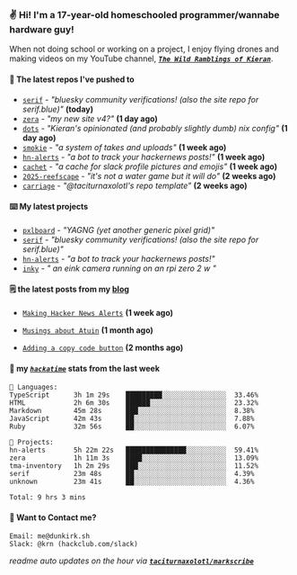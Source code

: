 ### ✌️ Hi! I'm a 17-year-old homeschooled programmer/wannabe hardware guy!

When not doing school or working on a project, I enjoy flying drones and making videos on my YouTube channel, [**_`The Wild Ramblings of Kieran`_**](https://youtube.com/@kieran.rambles).

#### 👷 The latest repos I've pushed to

- [`serif`](https://github.com/taciturnaxolotl/serif) - _"bluesky community verifications! (also the site repo for serif.blue)"_ **(today)**
- [`zera`](https://github.com/taciturnaxolotl/zera) - _"my new site v4?"_ **(1 day ago)**
- [`dots`](https://github.com/taciturnaxolotl/dots) - _"Kieran's opinionated (and probably slightly dumb) nix config"_ **(1 day ago)**
- [`smokie`](https://github.com/taciturnaxolotl/smokie) - _"a system of takes and uploads"_ **(1 week ago)**
- [`hn-alerts`](https://github.com/taciturnaxolotl/hn-alerts) - _"a bot to track your hackernews posts!"_ **(1 week ago)**
- [`cachet`](https://github.com/taciturnaxolotl/cachet) - _"a cache for slack profile pictures and emojis"_ **(1 week ago)**
- [`2025-reefscape`](https://github.com/df1317/2025-reefscape) - _"it's not a water game but it will do"_ **(2 weeks ago)**
- [`carriage`](https://github.com/taciturnaxolotl/carriage) - _"@taciturnaxolotl's repo template"_ **(2 weeks ago)**

#### ⌨️ My latest projects

- [`pxlboard`](https://github.com/taciturnaxolotl/pxlboard) - _"YAGNG (yet another generic pixel grid)"_
- [`serif`](https://github.com/taciturnaxolotl/serif) - _"bluesky community verifications! (also the site repo for serif.blue)"_
- [`hn-alerts`](https://github.com/taciturnaxolotl/hn-alerts) - _"a bot to track your hackernews posts!"_
- [`inky`](https://github.com/taciturnaxolotl/inky) - _" an eink camera running on an rpi zero 2 w "_

#### 🗒️ the latest posts from my [blog](https://dunkirk.sh)

- [`Making Hacker News Alerts`](https://dunkirk.sh/blog/hn-alerts/) **(1 week ago)**

- [`Musings about Atuin`](https://dunkirk.sh/blog/atuin/) **(1 month ago)**

- [`Adding a copy code button`](https://dunkirk.sh/blog/adding-a-copy-button/) **(2 months ago)**



#### 📡 my [_`hackatime`_](https://waka.hackclub.com) stats from the last week

```text
💾 Languages:
TypeScript      3h 1m 29s    █████████░░░░░░░░░░░░░░░░  33.46%
HTML            2h 6m 30s    ██████░░░░░░░░░░░░░░░░░░░  23.32%
Markdown        45m 28s      ███░░░░░░░░░░░░░░░░░░░░░░  8.38%
JavaScript      42m 43s      ██░░░░░░░░░░░░░░░░░░░░░░░  7.88%
Ruby            32m 56s      ██░░░░░░░░░░░░░░░░░░░░░░░  6.07%

💼 Projects:
hn-alerts       5h 22m 22s   ███████████████░░░░░░░░░░  59.41%
zera            1h 11m 3s    ████░░░░░░░░░░░░░░░░░░░░░  13.09%
tma-inventory   1h 2m 29s    ███░░░░░░░░░░░░░░░░░░░░░░  11.52%
serif           23m 48s      ██░░░░░░░░░░░░░░░░░░░░░░░  4.39%
unknown         23m 41s      ██░░░░░░░░░░░░░░░░░░░░░░░  4.36%

Total: 9 hrs 3 mins
```

#### 📮 Want to Contact me?

```text
Email: me@dunkirk.sh
Slack: @krn (hackclub.com/slack)
```

_readme auto updates on the hour via [**`taciturnaxolotl/markscribe`**](https://github.com/taciturnaxolotl/markscribe)_
